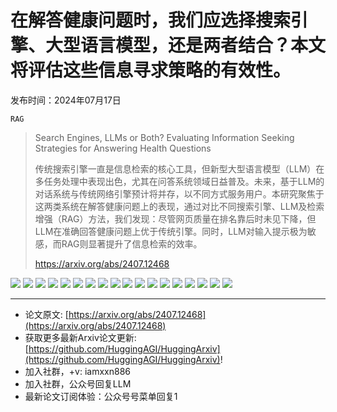 # 在解答健康问题时，我们应选择搜索引擎、大型语言模型，还是两者结合？本文将评估这些信息寻求策略的有效性。
发布时间：2024年07月17日

`RAG`
> Search Engines, LLMs or Both? Evaluating Information Seeking Strategies for Answering Health Questions
>
> 传统搜索引擎一直是信息检索的核心工具，但新型大型语言模型（LLM）在多任务处理中表现出色，尤其在问答系统领域日益普及。未来，基于LLM的对话系统与传统网络引擎预计将并存，以不同方式服务用户。本研究聚焦于这两类系统在解答健康问题上的表现，通过对比不同搜索引擎、LLM及检索增强（RAG）方法，我们发现：尽管网页质量在排名靠后时未见下降，但LLM在准确回答健康问题上优于传统引擎。同时，LLM对输入提示极为敏感，而RAG则显著提升了信息检索的效率。
>
> https://arxiv.org/abs/2407.12468

![](https://raw.githubusercontent.com/HuggingAGI/HuggingArxiv/main/paper_images/2407.12468/search-engines.png)
![](https://raw.githubusercontent.com/HuggingAGI/HuggingArxiv/main/paper_images/2407.12468/topic.png)
![](https://raw.githubusercontent.com/HuggingAGI/HuggingArxiv/main/paper_images/2407.12468/proportion-answers-2020.png)
![](https://raw.githubusercontent.com/HuggingAGI/HuggingArxiv/main/paper_images/2407.12468/proportion-answers-2021.png)
![](https://raw.githubusercontent.com/HuggingAGI/HuggingArxiv/main/paper_images/2407.12468/proportion-answers-2022.png)
![](https://raw.githubusercontent.com/HuggingAGI/HuggingArxiv/main/paper_images/2407.12468/answers-per-engine.png)
![](https://raw.githubusercontent.com/HuggingAGI/HuggingArxiv/main/paper_images/2407.12468/lazy_user.png)
![](https://raw.githubusercontent.com/HuggingAGI/HuggingArxiv/main/paper_images/2407.12468/diligent_user.png)
![](https://raw.githubusercontent.com/HuggingAGI/HuggingArxiv/main/paper_images/2407.12468/zeroshot-2020.png)
![](https://raw.githubusercontent.com/HuggingAGI/HuggingArxiv/main/paper_images/2407.12468/zeroshot-2021.png)
![](https://raw.githubusercontent.com/HuggingAGI/HuggingArxiv/main/paper_images/2407.12468/zeroshot-2022.png)
![](https://raw.githubusercontent.com/HuggingAGI/HuggingArxiv/main/paper_images/2407.12468/perc-errors.png)
![](https://raw.githubusercontent.com/HuggingAGI/HuggingArxiv/main/paper_images/2407.12468/rag-2020.png)
![](https://raw.githubusercontent.com/HuggingAGI/HuggingArxiv/main/paper_images/2407.12468/rag-2021.png)
![](https://raw.githubusercontent.com/HuggingAGI/HuggingArxiv/main/paper_images/2407.12468/rag-2022.png)
![](https://raw.githubusercontent.com/HuggingAGI/HuggingArxiv/main/paper_images/2407.12468/rag-expert-2020.png)
![](https://raw.githubusercontent.com/HuggingAGI/HuggingArxiv/main/paper_images/2407.12468/rag-expert-2021.png)
![](https://raw.githubusercontent.com/HuggingAGI/HuggingArxiv/main/paper_images/2407.12468/rag-expert-2022.png)

<hr />

- 论文原文: [https://arxiv.org/abs/2407.12468](https://arxiv.org/abs/2407.12468)
- 获取更多最新Arxiv论文更新: [https://github.com/HuggingAGI/HuggingArxiv](https://github.com/HuggingAGI/HuggingArxiv)!
- 加入社群，+v: iamxxn886
- 加入社群，公众号回复LLM
- 最新论文订阅体验：公众号号菜单回复1